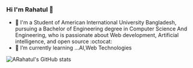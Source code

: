 ### Hi I'm Rahatul 👋

- 🔭 I'm a Student of American International University Bangladesh, pursuing a Bachelor of Engineering degree in Computer Science And Engineering, who is passionate about Web development, Artificial intelligence, and open source :octocat:
- 🌱 I’m currently learning ...AI,Web Technologies 

![ARahatul's GitHub stats](https://github-readme-stats.vercel.app/api?username=rahaatul&show_icons=true&theme=radical)
